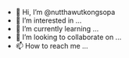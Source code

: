 - 👋 Hi, I’m @nutthawutkongsopa
- 👀 I’m interested in ...
- 🌱 I’m currently learning ...
- 💞️ I’m looking to collaborate on ...
- 📫 How to reach me ...

<!---
nutthawutkongsopa/nutthawutkongsopa is a ✨ special ✨ repository because its `README.md` (this file) appears on your GitHub profile.
You can click the Preview link to take a look at your changes.
--->
